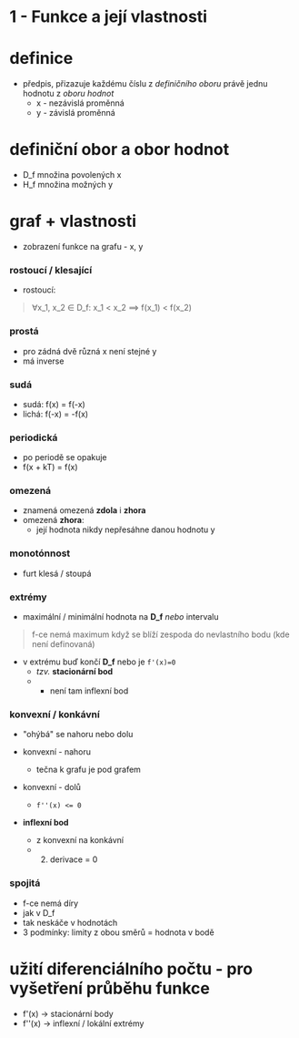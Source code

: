 
# 1 - Funkce a její vlastnosti

# definice
- předpis, přizazuje každému číslu z _definičního oboru_ právě jednu hodnotu z _oboru hodnot_
	- x - nezávislá proměnná
	- y - závislá proměnná

# definiční obor a obor hodnot
- D_f množina povolených x
- H_f množina možných y

# graf + vlastnosti
- zobrazení funkce na grafu - x, y

### rostoucí / klesající
- rostoucí:
> ∀x_1, x_2 ∈ D_f: x_1 < x_2 ⟹ f(x_1) < f(x_2)

### prostá
- pro zádná dvě různá x není stejné y
- má inverse

### sudá
- sudá: f(x) = f(-x)
- lichá: f(-x) = -f(x)

### periodická
- po periodě se opakuje
- f(x + kT) = f(x)

### omezená
- znamená omezená __zdola__ i __zhora__
- omezená __zhora__:
	- její hodnota nikdy nepřesáhne danou hodnotu y

### monotónnost
- furt klesá / stoupá

### extrémy
- maximální / minimální hodnota na __D_f__ _nebo_ intervalu
> f-ce nemá maximum když se blíží zespoda do nevlastního bodu (kde není definovaná)
- v extrému buď končí __D_f__ nebo je `f'(x)=0`
	- _tzv._ __stacionární bod__
	- + není tam inflexní bod

### konvexní / konkávní
- "ohýbá" se nahoru nebo dolu
- konvexní - nahoru
	- tečna k grafu je pod grafem
- konvexní - dolů
	- `f''(x) <= 0`

- __inflexní bod__
	- z konvexní na konkávní
	- 2. derivace = 0

### spojitá
- f-ce nemá díry
- jak v D_f
- tak neskáče v hodnotách
- 3 podmínky: limity z obou směrů = hodnota v bodě

# užití diferenciálního počtu - pro vyšetření průběhu funkce
- f'(x) -> stacionární body
- f''(x) -> inflexní / lokální extrémy
